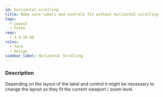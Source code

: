 ```yaml
---
id: horizontal-scrolling
title: Make sure labels and controls fit without horizontal scrolling
tags:
  - Layout
  - Forms
reqs:
  - 1.4.10 AA
roles:
  - Tech
  - Design
sidebar_label: Horizontal Scrolling
---
```


### Description

Depending on the layout of the label and control it might be necessary to change the layout so they fit the current viewport / zoom level.

